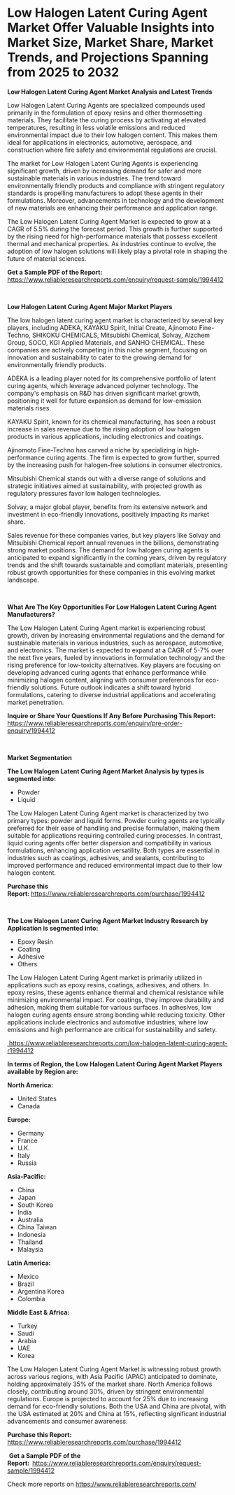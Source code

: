 <p><h1>Low Halogen Latent Curing Agent Market Offer Valuable Insights into Market Size, Market Share, Market Trends, and Projections Spanning from 2025 to 2032</h1></p><p><strong>Low Halogen Latent Curing Agent Market Analysis and Latest Trends</strong></p>
<p><p>Low Halogen Latent Curing Agents are specialized compounds used primarily in the formulation of epoxy resins and other thermosetting materials. They facilitate the curing process by activating at elevated temperatures, resulting in less volatile emissions and reduced environmental impact due to their low halogen content. This makes them ideal for applications in electronics, automotive, aerospace, and construction where fire safety and environmental regulations are crucial.</p><p>The market for Low Halogen Latent Curing Agents is experiencing significant growth, driven by increasing demand for safer and more sustainable materials in various industries. The trend toward environmentally friendly products and compliance with stringent regulatory standards is propelling manufacturers to adopt these agents in their formulations. Moreover, advancements in technology and the development of new materials are enhancing their performance and application range.</p><p>The Low Halogen Latent Curing Agent Market is expected to grow at a CAGR of 5.5% during the forecast period. This growth is further supported by the rising need for high-performance materials that possess excellent thermal and mechanical properties. As industries continue to evolve, the adoption of low halogen solutions will likely play a pivotal role in shaping the future of material sciences.</p></p>
<p><strong>Get a Sample PDF of the Report:&nbsp;</strong> <a href="https://www.reliableresearchreports.com/enquiry/request-sample/1994412?utm_campaign=2141&utm_medium=2&utm_source=Github&utm_content=ia&utm_term=05022025&utm_id=low-halogen-latent-curing-agent">https://www.reliableresearchreports.com/enquiry/request-sample/1994412</a></p>
<p>&nbsp;</p>
<p><strong>Low Halogen Latent Curing Agent Major Market Players</strong></p>
<p><p>The low halogen latent curing agent market is characterized by several key players, including ADEKA, KAYAKU Spirit, Initial Create, Ajinomoto Fine-Techno, SHIKOKU CHEMICALS, Mitsubishi Chemical, Solvay, Alzchem Group, SOCO, KGI Applied Materials, and SANHO CHEMICAL. These companies are actively competing in this niche segment, focusing on innovation and sustainability to cater to the growing demand for environmentally friendly products.</p><p>ADEKA is a leading player noted for its comprehensive portfolio of latent curing agents, which leverage advanced polymer technology. The company's emphasis on R&D has driven significant market growth, positioning it well for future expansion as demand for low-emission materials rises.</p><p>KAYAKU Spirit, known for its chemical manufacturing, has seen a robust increase in sales revenue due to the rising adoption of low halogen products in various applications, including electronics and coatings.</p><p>Ajinomoto Fine-Techno has carved a niche by specializing in high-performance curing agents. The firm is expected to grow further, spurred by the increasing push for halogen-free solutions in consumer electronics.</p><p>Mitsubishi Chemical stands out with a diverse range of solutions and strategic initiatives aimed at sustainability, with projected growth as regulatory pressures favor low halogen technologies.</p><p>Solvay, a major global player, benefits from its extensive network and investment in eco-friendly innovations, positively impacting its market share.</p><p>Sales revenue for these companies varies, but key players like Solvay and Mitsubishi Chemical report annual revenues in the billions, demonstrating strong market positions. The demand for low halogen curing agents is anticipated to expand significantly in the coming years, driven by regulatory trends and the shift towards sustainable and compliant materials, presenting robust growth opportunities for these companies in this evolving market landscape.</p></p>
<p>&nbsp;</p>
<p><strong>What Are The Key Opportunities For Low Halogen Latent Curing Agent Manufacturers?</strong></p>
<p><p>The Low Halogen Latent Curing Agent market is experiencing robust growth, driven by increasing environmental regulations and the demand for sustainable materials in various industries, such as aerospace, automotive, and electronics. The market is expected to expand at a CAGR of 5-7% over the next five years, fueled by innovations in formulation technology and the rising preference for low-toxicity alternatives. Key players are focusing on developing advanced curing agents that enhance performance while minimizing halogen content, aligning with consumer preferences for eco-friendly solutions. Future outlook indicates a shift toward hybrid formulations, catering to diverse industrial applications and accelerating market penetration.</p></p>
<p><strong>Inquire or Share Your Questions If Any Before Purchasing This Report:</strong> <a href="https://www.reliableresearchreports.com/enquiry/pre-order-enquiry/1994412?utm_campaign=2141&utm_medium=2&utm_source=Github&utm_content=ia&utm_term=05022025&utm_id=low-halogen-latent-curing-agent">https://www.reliableresearchreports.com/enquiry/pre-order-enquiry/1994412</a></p>
<p>&nbsp;</p>
<p><strong>Market Segmentation</strong></p>
<p><strong>The Low Halogen Latent Curing Agent Market Analysis by types is segmented into:</strong></p>
<p><ul><li>Powder</li><li>Liquid</li></ul></p>
<p><p>The Low Halogen Latent Curing Agent market is characterized by two primary types: powder and liquid forms. Powder curing agents are typically preferred for their ease of handling and precise formulation, making them suitable for applications requiring controlled curing processes. In contrast, liquid curing agents offer better dispersion and compatibility in various formulations, enhancing application versatility. Both types are essential in industries such as coatings, adhesives, and sealants, contributing to improved performance and reduced environmental impact due to their low halogen content.</p></p>
<p><strong>Purchase this Report:&nbsp;</strong><a href="https://www.reliableresearchreports.com/purchase/1994412?utm_campaign=2141&utm_medium=2&utm_source=Github&utm_content=ia&utm_term=05022025&utm_id=low-halogen-latent-curing-agent">https://www.reliableresearchreports.com/purchase/1994412</a></p>
<p>&nbsp;</p>
<p><strong>The Low Halogen Latent Curing Agent Market Industry Research by Application is segmented into:</strong></p>
<p><ul><li>Epoxy Resin</li><li>Coating</li><li>Adhesive</li><li>Others</li></ul></p>
<p><p>The Low Halogen Latent Curing Agent market is primarily utilized in applications such as epoxy resins, coatings, adhesives, and others. In epoxy resins, these agents enhance thermal and chemical resistance while minimizing environmental impact. For coatings, they improve durability and adhesion, making them suitable for various surfaces. In adhesives, low halogen curing agents ensure strong bonding while reducing toxicity. Other applications include electronics and automotive industries, where low emissions and high performance are critical for sustainability and safety.</p></p>
<p><a href="https://www.reliableresearchreports.com/low-halogen-latent-curing-agent-r1994412?utm_campaign=2141&utm_medium=2&utm_source=Github&utm_content=ia&utm_term=05022025&utm_id=low-halogen-latent-curing-agent">&nbsp;https://www.reliableresearchreports.com/low-halogen-latent-curing-agent-r1994412</a></p>
<p><strong>In terms of Region, the Low Halogen Latent Curing Agent Market Players available by Region are:</strong></p>
<p>
    <p> <strong> North America: </strong>
        <ul>
            <li>United States</li>
            <li>Canada</li>
        </ul>
        </p> 
    <p> <strong> Europe: </strong>
        <ul>
            <li>Germany</li>
            <li>France</li>
            <li>U.K.</li>
            <li>Italy</li>
            <li>Russia</li>
        </ul>
        </p> 
    <p> <strong> Asia-Pacific: </strong>
        <ul>
            <li>China</li>
            <li>Japan</li>
            <li>South Korea</li>
            <li>India</li>
            <li>Australia</li>
            <li>China Taiwan</li>
            <li>Indonesia</li>
            <li>Thailand</li>
            <li>Malaysia</li>
        </ul>
        </p> 
    <p> <strong> Latin America: </strong>
        <ul>
            <li>Mexico</li>
            <li>Brazil</li>
            <li>Argentina Korea</li>
            <li>Colombia</li>
        </ul>
        </p> 
    <p> <strong> Middle East & Africa: </strong>
        <ul>
            <li>Turkey</li>
            <li>Saudi</li>
            <li>Arabia</li>
            <li>UAE</li>
            <li>Korea</li>
        </ul>
    </p>
    </p>
<p><p>The Low Halogen Latent Curing Agent Market is witnessing robust growth across various regions, with Asia Pacific (APAC) anticipated to dominate, holding approximately 35% of the market share. North America follows closely, contributing around 30%, driven by stringent environmental regulations. Europe is projected to account for 25% due to increasing demand for eco-friendly solutions. Both the USA and China are pivotal, with the USA estimated at 20% and China at 15%, reflecting significant industrial advancements and consumer awareness.</p></p>
<p><strong>Purchase this Report: </strong><a href="https://www.reliableresearchreports.com/purchase/1994412?utm_campaign=2141&utm_medium=2&utm_source=Github&utm_content=ia&utm_term=05022025&utm_id=low-halogen-latent-curing-agent">https://www.reliableresearchreports.com/purchase/1994412</a></p>
<p>&nbsp;<strong>Get a Sample PDF of the Report:&nbsp;&nbsp;</strong><a href="https://www.reliableresearchreports.com/enquiry/request-sample/1994412?utm_campaign=2141&utm_medium=2&utm_source=Github&utm_content=ia&utm_term=05022025&utm_id=low-halogen-latent-curing-agent">https://www.reliableresearchreports.com/enquiry/request-sample/1994412</a></p>
<p><strong></strong></p>
<p>Check more reports on <a href="https://www.reliableresearchreports.com/?utm_campaign=2141&utm_medium=2&utm_source=Github&utm_content=ia&utm_term=05022025&utm_id=low-halogen-latent-curing-agent">https://www.reliableresearchreports.com/</a></p>